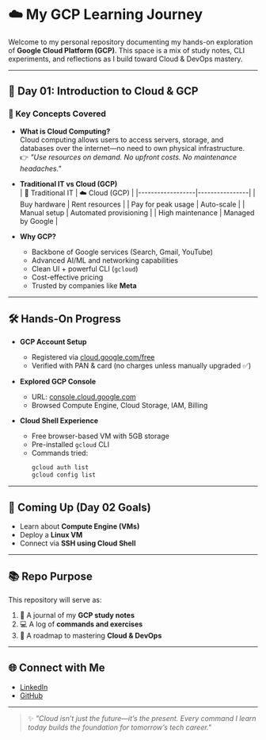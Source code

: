 # ☁️ My GCP Learning Journey

Welcome to my personal repository documenting my hands-on exploration of **Google Cloud Platform (GCP)**. This space is a mix of study notes, CLI experiments, and reflections as I build toward Cloud & DevOps mastery.

---

## 📅 Day 01: Introduction to Cloud & GCP

### 🔹 Key Concepts Covered

- **What is Cloud Computing?**  
  Cloud computing allows users to access servers, storage, and databases over the internet—no need to own physical infrastructure.  
  👉 *"Use resources on demand. No upfront costs. No maintenance headaches."*

- **Traditional IT vs Cloud (GCP)**  
  | 🏢 Traditional IT | ☁️ Cloud (GCP) |
  |------------------|----------------|
  | Buy hardware | Rent resources |
  | Pay for peak usage | Auto-scale |
  | Manual setup | Automated provisioning |
  | High maintenance | Managed by Google |

- **Why GCP?**  
  - Backbone of Google services (Search, Gmail, YouTube)  
  - Advanced AI/ML and networking capabilities  
  - Clean UI + powerful CLI (`gcloud`)  
  - Cost-effective pricing  
  - Trusted by companies like **Meta**

---

## 🛠️ Hands-On Progress

- **GCP Account Setup**  
  - Registered via [cloud.google.com/free](https://cloud.google.com/free)  
  - Verified with PAN & card (no charges unless manually upgraded ✅)

- **Explored GCP Console**  
  - URL: [console.cloud.google.com](https://console.cloud.google.com)  
  - Browsed Compute Engine, Cloud Storage, IAM, Billing

- **Cloud Shell Experience**  
  - Free browser-based VM with 5GB storage  
  - Pre-installed `gcloud` CLI  
  - Commands tried:
    ```bash
    gcloud auth list
    gcloud config list
    ```

---

## 📅 Coming Up (Day 02 Goals)

- Learn about **Compute Engine (VMs)**  
- Deploy a **Linux VM**  
- Connect via **SSH using Cloud Shell**

---

## 📚 Repo Purpose

This repository will serve as:
1. 📝 A journal of my **GCP study notes**
2. 💻 A log of **commands and exercises**
3. 🎯 A roadmap to mastering **Cloud & DevOps**

---

## 🌐 Connect with Me

- [LinkedIn](https://www.linkedin.com/in/alivenidevops)
- [GitHub](https://github.com/anumcait)

---

> ✨ *"Cloud isn’t just the future—it’s the present. Every command I learn today builds the foundation for tomorrow’s tech career."*
